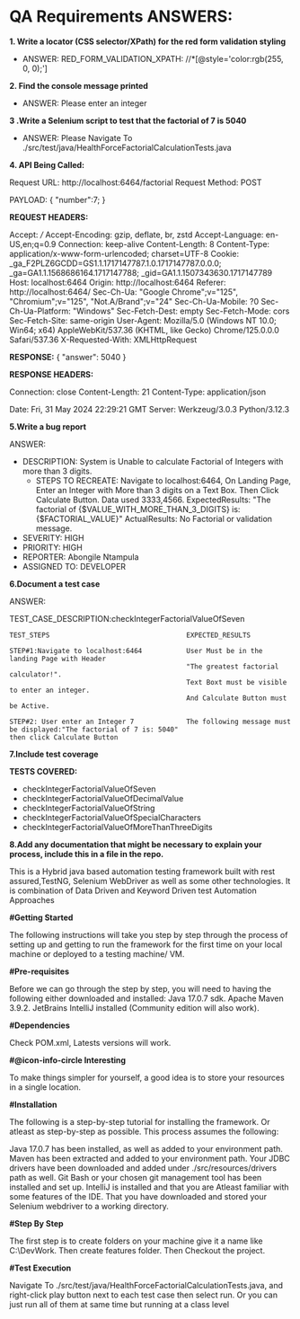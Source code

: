 # QA Requirements ANSWERS:


**1. Write a locator (CSS selector/XPath) for the red form validation styling**

* ANSWER: RED_FORM_VALIDATION_XPATH: //*[@style='color:rgb(255, 0, 0);']

**2. Find the console message printed**

* ANSWER: Please enter an integer

**3 .Write a Selenium script to test that the factorial of 7 is 5040**

* ANSWER: Please Navigate To ./src/test/java/HealthForceFactorialCalculationTests.java

**4. API Being Called:**

Request URL:
http://localhost:6464/factorial
Request Method:
POST

PAYLOAD:
{
    "number":7;
}

**REQUEST HEADERS:**

Accept:
*/*
Accept-Encoding:
gzip, deflate, br, zstd
Accept-Language:
en-US,en;q=0.9
Connection:
keep-alive
Content-Length:
8
Content-Type:
application/x-www-form-urlencoded; charset=UTF-8
Cookie:
_ga_F2PLZ6GCDD=GS1.1.1717147787.1.0.1717147787.0.0.0; _ga=GA1.1.1568686164.1717147788; _gid=GA1.1.1507343630.1717147789
Host:
localhost:6464
Origin:
http://localhost:6464
Referer:
http://localhost:6464/
Sec-Ch-Ua:
"Google Chrome";v="125", "Chromium";v="125", "Not.A/Brand";v="24"
Sec-Ch-Ua-Mobile:
?0
Sec-Ch-Ua-Platform:
"Windows"
Sec-Fetch-Dest:
empty
Sec-Fetch-Mode:
cors
Sec-Fetch-Site:
same-origin
User-Agent:
Mozilla/5.0 (Windows NT 10.0; Win64; x64) AppleWebKit/537.36 (KHTML, like Gecko) Chrome/125.0.0.0 Safari/537.36
X-Requested-With:
XMLHttpRequest

**RESPONSE:**
{
    "answer": 5040
}


**RESPONSE HEADERS:**

Connection:
close
Content-Length:
21
Content-Type:
application/json

Date:
Fri, 31 May 2024 22:29:21 GMT
Server:
Werkzeug/3.0.3 Python/3.12.3

**5.Write a bug report**

ANSWER: 

* DESCRIPTION: System is Unable to calculate Factorial of Integers with more than 3 digits.
  * STEPS TO RECREATE: 
      Navigate to localhost:6464,
      On Landing Page, Enter an Integer with More than 3 digits on a Text Box.
      Then Click Calculate Button.
      Data used 3333,4566.
      ExpectedResults: "The factorial of {$VALUE_WITH_MORE_THAN_3_DIGITS} is: {$FACTORIAL_VALUE}"
      ActualResults: No Factorial or validation message.
* SEVERITY: HIGH
* PRIORITY: HIGH
* REPORTER: Abongile Ntampula
* ASSIGNED TO: DEVELOPER

**6.Document a test case**

ANSWER:

TEST_CASE_DESCRIPTION:checkIntegerFactorialValueOfSeven

    TEST_STEPS                                  EXPECTED_RESULTS

    STEP#1:Navigate to localhost:6464           User Must be in the landing Page with Header 
                                                "The greatest factorial calculator!". 
                                                Text Boxt must be visible to enter an integer.
                                                And Calculate Button must be Active.

    STEP#2: User enter an Integer 7             The following message must be displayed:"The factorial of 7 is: 5040"
    then click Calculate Button

**7.Include test coverage**

**TESTS COVERED:**
* checkIntegerFactorialValueOfSeven
* checkIntegerFactorialValueOfDecimalValue
* checkIntegerFactorialValueOfString
* checkIntegerFactorialValueOfSpecialCharacters
* checkIntegerFactorialValueOfMoreThanThreeDigits


**8.Add any documentation that might be necessary to explain your process, include this in a file in the repo.**

 

This is a Hybrid java based automation testing framework built with rest assured,TestNG, Selenium WebDriver as well as some other technologies.
It is combination of Data Driven and Keyword Driven test Automation Approaches

**#Getting Started**

The following instructions will take you step by step through the process of setting up and getting to run the framework for the first time on your local machine or deployed to a testing machine/ VM.

**#Pre-requisites**

Before we can go through the step by step, you will need to having the following either downloaded and installed:
Java 17.0.7 sdk. Apache Maven 3.9.2. JetBrains IntelliJ installed (Community edition will also work).

**#Dependencies**

Check POM.xml,  Latests versions will work.

**#@icon-info-circle Interesting**

To make things simpler for yourself, a good idea is to store your resources in a single location.

**#Installation**

The following is a step-by-step tutorial for installing the framework. Or atleast as step-by-step as possible. This process assumes the following:

Java 17.0.7 has been installed, as well as added to your environment path. Maven has been extracted and added to your environment path. Your JDBC drivers have been downloaded and added under ./src/resources/drivers path as well. Git Bash or your chosen git management tool has been installed and set up. IntelliJ is installed and that you are Atleast familiar with some features of the IDE. That you have downloaded and stored your Selenium webdriver to a working directory.

**#Step By Step**

The first step is to create folders on your machine give it a name like C:\DevWork. Then create features folder.
Then Checkout the project.


**#Test Execution**

Navigate To ./src/test/java/HealthForceFactorialCalculationTests.java, 
and right-click play button next to each test case then select run. 
Or you can just run all of them at same time but running at a class level


